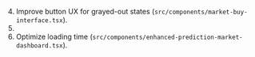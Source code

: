 4. Improve button UX for grayed-out states (`src/components/market-buy-interface.tsx`).
5.
6. Optimize loading time (`src/components/enhanced-prediction-market-dashboard.tsx`).
